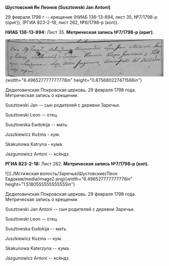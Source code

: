 **Шустовский Ян Леонов (Susztowski Jan Antoni)**

29 февраля 1798 г -- крещение (НИАБ 136-13-894, лист 35, №7/1798-р
(ориг)), (РГИА 823-2-18, лист 262, №6/1798-р (коп)).

**НИАБ 136-13-894:** Лист 35. **Метрическая запись №7/1798-р (ориг).**

![](./media/68ce3c30f906788859de877b571150f44c07a55f.png){width="6.496527777777778in"
height="0.875680227471566in"}

Дедиловичская Покровская церковь. 29 февраля 1798 года. Метрическая
запись о крещении.

Susztowski Jan -- сын родителей с деревни Заречье.

Susztowski Leon -- отец.

Susztowska Ewdokija -- мать.

Juszkiewicz Kuźma - кум.

Skakunowa Katryna - кума.

Jazgunowicz Antoni -- ксёндз.

**РГИА 823-2-18:** Лист 262. **Метрическая запись №7/1798-р (коп).**

![](./Мстижская волость/Заречье/Шустовские/Леон Евдокия/media/image2.png){width="6.496527777777778in"
height="1.5180555555555555in"}

Дедиловичская Покровская церковь. 29 февраля 1798 года. Метрическая
запись о крещении.

Susztowski Jan Antoni -- сын родителей с деревни Заречье.

Susztowski Leon -- отец.

Susztowska Eudokija -- мать.

Juszkiewicz Kuzma -- кум.

Skakunowa Katerzyna -- кума.

Jazgunowicz Antoni -- ксёндз.
